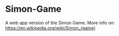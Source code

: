 # Simon-Game
A web app version of the Simon Game. More info on: https://en.wikipedia.org/wiki/Simon_(game)
